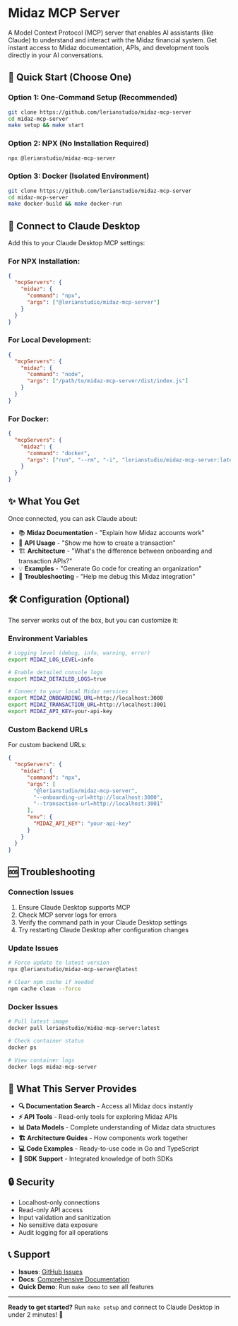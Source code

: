 # Midaz MCP Server

A Model Context Protocol (MCP) server that enables AI assistants (like Claude) to understand and interact with the Midaz financial system. Get instant access to Midaz documentation, APIs, and development tools directly in your AI conversations.

## 🚀 Quick Start (Choose One)

### Option 1: One-Command Setup (Recommended)
```bash
git clone https://github.com/lerianstudio/midaz-mcp-server
cd midaz-mcp-server
make setup && make start
```

### Option 2: NPX (No Installation Required)
```bash
npx @lerianstudio/midaz-mcp-server
```

### Option 3: Docker (Isolated Environment)
```bash
git clone https://github.com/lerianstudio/midaz-mcp-server
cd midaz-mcp-server
make docker-build && make docker-run
```

## 🔗 Connect to Claude Desktop

Add this to your Claude Desktop MCP settings:

### For NPX Installation:
```json
{
  "mcpServers": {
    "midaz": {
      "command": "npx",
      "args": ["@lerianstudio/midaz-mcp-server"]
    }
  }
}
```

### For Local Development:
```json
{
  "mcpServers": {
    "midaz": {
      "command": "node",
      "args": ["/path/to/midaz-mcp-server/dist/index.js"]
    }
  }
}
```

### For Docker:
```json
{
  "mcpServers": {
    "midaz": {
      "command": "docker",
      "args": ["run", "--rm", "-i", "lerianstudio/midaz-mcp-server:latest"]
    }
  }
}
```

## ✨ What You Get

Once connected, you can ask Claude about:

- 📚 **Midaz Documentation** - "Explain how Midaz accounts work"
- 🔧 **API Usage** - "Show me how to create a transaction"
- 🏗️ **Architecture** - "What's the difference between onboarding and transaction APIs?"
- 💡 **Examples** - "Generate Go code for creating an organization"
- 🐛 **Troubleshooting** - "Help me debug this Midaz integration"

## 🛠️ Configuration (Optional)

The server works out of the box, but you can customize it:

### Environment Variables

```bash
# Logging level (debug, info, warning, error)
export MIDAZ_LOG_LEVEL=info

# Enable detailed console logs
export MIDAZ_DETAILED_LOGS=true

# Connect to your local Midaz services
export MIDAZ_ONBOARDING_URL=http://localhost:3000
export MIDAZ_TRANSACTION_URL=http://localhost:3001
export MIDAZ_API_KEY=your-api-key
```

### Custom Backend URLs

For custom backend URLs:

```json
{
  "mcpServers": {
    "midaz": {
      "command": "npx",
      "args": [
        "@lerianstudio/midaz-mcp-server",
        "--onboarding-url=http://localhost:3000",
        "--transaction-url=http://localhost:3001"
      ],
      "env": {
        "MIDAZ_API_KEY": "your-api-key"
      }
    }
  }
}
```

## 🆘 Troubleshooting

### Connection Issues

1. Ensure Claude Desktop supports MCP
2. Check MCP server logs for errors
3. Verify the command path in your Claude Desktop settings
4. Try restarting Claude Desktop after configuration changes

### Update Issues

```bash
# Force update to latest version
npx @lerianstudio/midaz-mcp-server@latest

# Clear npm cache if needed
npm cache clean --force
```

### Docker Issues

```bash
# Pull latest image
docker pull lerianstudio/midaz-mcp-server:latest

# Check container status
docker ps

# View container logs
docker logs midaz-mcp-server
```

## 📖 What This Server Provides

- **🔍 Documentation Search** - Access all Midaz docs instantly
- **⚡ API Tools** - Read-only tools for exploring Midaz APIs
- **📊 Data Models** - Complete understanding of Midaz data structures
- **🏗️ Architecture Guides** - How components work together
- **💻 Code Examples** - Ready-to-use code in Go and TypeScript
- **🔧 SDK Support** - Integrated knowledge of both SDKs

## 🔒 Security

- Localhost-only connections
- Read-only API access
- Input validation and sanitization
- No sensitive data exposure
- Audit logging for all operations

## 📞 Support

- **Issues**: [GitHub Issues](https://github.com/lerianstudio/midaz-mcp-server/issues)
- **Docs**: [Comprehensive Documentation](https://docs.lerian.studio)
- **Quick Demo**: Run `make demo` to see all features

---

**Ready to get started?** Run `make setup` and connect to Claude Desktop in under 2 minutes! 🎉